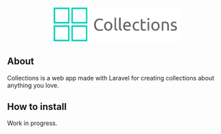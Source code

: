 <p align="center">
  <img src="https://github.com/alejandro-rv/collections/raw/main/static/banner.png" width="300">
</p>

## About

Collections is a web app made with Laravel for creating collections about anything you love.

## How to install

Work in progress.
